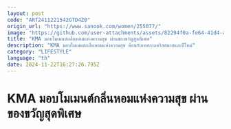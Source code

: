 ```yaml
---
layout: post
code: "ART2411221542GTD4Z0"
origin_url: "https://www.sanook.com/women/255077/"
image: "https://github.com/user-attachments/assets/82294f0a-fe64-41d4-a8c2-8bf93d710b41"
title: "KMA มอบโมเมนต์กลิ่นหอมแห่งความสุข ผ่านของขวัญสุดพิเศษ"
description: "KMA มอบโมเมนต์กลิ่นหอมแห่งความสุข ต้อนรับเทศกาลคริสต์มาสและปีใหม่"
category: "LIFESTYLE"
language: "th"
date: 2024-11-22T16:27:26.795Z
---
```


# KMA มอบโมเมนต์กลิ่นหอมแห่งความสุข ผ่านของขวัญสุดพิเศษ